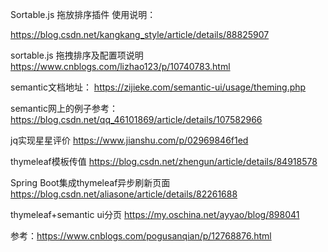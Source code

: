 
Sortable.js 拖放排序插件 使用说明：

https://blog.csdn.net/kangkang_style/article/details/88825907

sortable.js 拖拽排序及配置项说明
https://www.cnblogs.com/lizhao123/p/10740783.html


semantic文档地址： https://zijieke.com/semantic-ui/usage/theming.php

semantic网上的例子参考： https://blog.csdn.net/qq_46101869/article/details/107582966


jq实现星星评价
https://www.jianshu.com/p/02969846f1ed


thymeleaf模板传值
https://blog.csdn.net/zhengun/article/details/84918578

Spring Boot集成thymeleaf异步刷新页面
https://blog.csdn.net/aliasone/article/details/82261688


thymeleaf+semantic ui分页
https://my.oschina.net/ayyao/blog/898041


参考：https://www.cnblogs.com/pogusanqian/p/12768876.html
<script type="text/javascript" th:inline="javascript">
 
    //协议名称
    var scheme = [[${#request.getScheme()}]];
 
    //服务器名称
    var serverName = [[${#request.getServerName()}]];
 
    //服务器端口号
    var serverPort = [[${#request.getServerPort()}]];
 
    //上下文根
    var contextPath = [[${#request.getContextPath()}]];
 
    //获取请求参数
    var queryString = [[${#request.queryString}]];
 
    //获取请求路径(不带参数)
    var requestURL = [[${#request.requestURL}]];
 
    alert(queryString);
 
</script>




